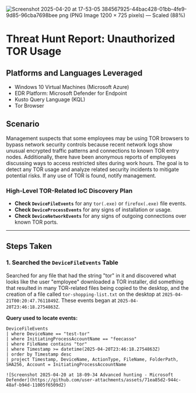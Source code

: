 ![Screenshot 2025-04-20 at 17-53-05 384567925-44bac428-01bb-4fe9-9d85-96cba7698bee png (PNG Image 1200 × 725 pixels) — Scaled (88%)](https://github.com/user-attachments/assets/81104102-92d5-47ce-bcda-c03bccb64d9c)

# Threat Hunt Report: Unauthorized TOR Usage

## Platforms and Languages Leveraged
- Windows 10 Virtual Machines (Microsoft Azure)
- EDR Platform: Microsoft Defender for Endpoint
- Kusto Query Language (KQL)
- Tor Browser

##  Scenario

Management suspects that some employees may be using TOR browsers to bypass network security controls because recent network logs show unusual encrypted traffic patterns and connections to known TOR entry nodes. Additionally, there have been anonymous reports of employees discussing ways to access restricted sites during work hours. The goal is to detect any TOR usage and analyze related security incidents to mitigate potential risks. If any use of TOR is found, notify management.

### High-Level TOR-Related IoC Discovery Plan

- **Check `DeviceFileEvents`** for any `tor(.exe)` or `firefox(.exe)` file events.
- **Check `DeviceProcessEvents`** for any signs of installation or usage.
- **Check `DeviceNetworkEvents`** for any signs of outgoing connections over known TOR ports.

---

## Steps Taken

### 1. Searched the `DeviceFileEvents` Table

Searched for any file that had the string "tor" in it and discovered what looks like the user "employee" downloaded a TOR installer, did something that resulted in many TOR-related files being copied to the desktop, and the creation of a file called `tor-shopping-list.txt` on the desktop at `2025-04-21T00:20:47.7611849Z`. These events began at `2025-04-20T23:46:18.2754863Z`.

**Query used to locate events:**

```kql
DeviceFileEvents  
| where DeviceName == "test-tor"  
| where InitiatingProcessAccountName == "feecasso"  
| where FileName contains "tor"  
| where Timestamp >= datetime(2025-04-20T23:46:18.2754863Z)  
| order by Timestamp desc  
| project Timestamp, DeviceName, ActionType, FileName, FolderPath, SHA256, Account = InitiatingProcessAccountName

![Screenshot 2025-04-20 at 18-09-34 Advanced hunting - Microsoft Defender](https://github.com/user-attachments/assets/71ea85d2-944c-48af-b94d-11005f6509d2)

